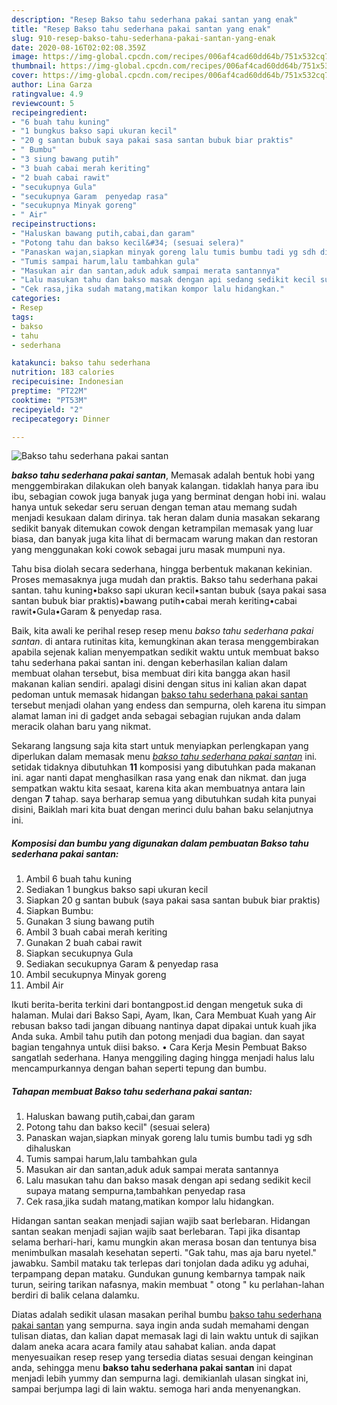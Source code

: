 ```yaml
---
description: "Resep Bakso tahu sederhana pakai santan yang enak"
title: "Resep Bakso tahu sederhana pakai santan yang enak"
slug: 910-resep-bakso-tahu-sederhana-pakai-santan-yang-enak
date: 2020-08-16T02:02:08.359Z
image: https://img-global.cpcdn.com/recipes/006af4cad60dd64b/751x532cq70/bakso-tahu-sederhana-pakai-santan-foto-resep-utama.jpg
thumbnail: https://img-global.cpcdn.com/recipes/006af4cad60dd64b/751x532cq70/bakso-tahu-sederhana-pakai-santan-foto-resep-utama.jpg
cover: https://img-global.cpcdn.com/recipes/006af4cad60dd64b/751x532cq70/bakso-tahu-sederhana-pakai-santan-foto-resep-utama.jpg
author: Lina Garza
ratingvalue: 4.9
reviewcount: 5
recipeingredient:
- "6 buah tahu kuning"
- "1 bungkus bakso sapi ukuran kecil"
- "20 g santan bubuk saya pakai sasa santan bubuk biar praktis"
- " Bumbu"
- "3 siung bawang putih"
- "3 buah cabai merah keriting"
- "2 buah cabai rawit"
- "secukupnya Gula"
- "secukupnya Garam  penyedap rasa"
- "secukupnya Minyak goreng"
- " Air"
recipeinstructions:
- "Haluskan bawang putih,cabai,dan garam"
- "Potong tahu dan bakso kecil&#34; (sesuai selera)"
- "Panaskan wajan,siapkan minyak goreng lalu tumis bumbu tadi yg sdh dihaluskan"
- "Tumis sampai harum,lalu tambahkan gula"
- "Masukan air dan santan,aduk aduk sampai merata santannya"
- "Lalu masukan tahu dan bakso masak dengan api sedang sedikit kecil supaya matang sempurna,tambahkan penyedap rasa"
- "Cek rasa,jika sudah matang,matikan kompor lalu hidangkan."
categories:
- Resep
tags:
- bakso
- tahu
- sederhana

katakunci: bakso tahu sederhana 
nutrition: 183 calories
recipecuisine: Indonesian
preptime: "PT22M"
cooktime: "PT53M"
recipeyield: "2"
recipecategory: Dinner

---
```



![Bakso tahu sederhana pakai santan](https://img-global.cpcdn.com/recipes/006af4cad60dd64b/751x532cq70/bakso-tahu-sederhana-pakai-santan-foto-resep-utama.jpg)

<b><i>bakso tahu sederhana pakai santan</i></b>, Memasak adalah bentuk hobi yang menggembirakan dilakukan oleh banyak kalangan. tidaklah hanya para ibu ibu, sebagian cowok juga banyak juga yang berminat dengan hobi ini. walau hanya untuk sekedar seru seruan dengan teman atau memang sudah menjadi kesukaan dalam dirinya. tak heran dalam dunia masakan sekarang sedikit banyak ditemukan cowok dengan ketrampilan memasak yang luar biasa, dan banyak juga kita lihat di bermacam warung makan dan restoran yang menggunakan koki cowok sebagai juru masak mumpuni nya.

Tahu bisa diolah secara sederhana, hingga berbentuk makanan kekinian. Proses memasaknya juga mudah dan praktis. Bakso tahu sederhana pakai santan. tahu kuning•bakso sapi ukuran kecil•santan bubuk (saya pakai sasa santan bubuk biar praktis)•bawang putih•cabai merah keriting•cabai rawit•Gula•Garam &amp; penyedap rasa.

Baik, kita awali ke perihal resep resep menu <i>bakso tahu sederhana pakai santan</i>. di antara rutinitas kita, kemungkinan akan terasa menggembirakan apabila sejenak kalian menyempatkan sedikit waktu untuk membuat bakso tahu sederhana pakai santan ini. dengan keberhasilan kalian dalam membuat olahan tersebut, bisa membuat diri kita bangga akan hasil makanan kalian sendiri. apalagi disini dengan situs ini kalian akan dapat pedoman untuk memasak hidangan <u>bakso tahu sederhana pakai santan</u> tersebut menjadi olahan yang endess dan sempurna, oleh karena itu simpan alamat laman ini di gadget anda sebagai sebagian rujukan anda dalam meracik olahan baru yang nikmat.


Sekarang langsung saja kita start untuk menyiapkan perlengkapan yang diperlukan dalam memasak menu <u><i>bakso tahu sederhana pakai santan</i></u> ini. setidak tidaknya dibutuhkan <b>11</b> komposisi yang dibutuhkan pada makanan ini. agar nanti dapat menghasilkan rasa yang enak dan nikmat. dan juga sempatkan waktu kita sesaat, karena kita akan membuatnya antara lain dengan <b>7</b> tahap. saya berharap semua yang dibutuhkan sudah kita punyai disini, Baiklah mari kita buat dengan merinci dulu bahan baku selanjutnya ini.

<!--inarticleads1-->

##### Komposisi dan bumbu yang digunakan dalam pembuatan Bakso tahu sederhana pakai santan:

1. Ambil 6 buah tahu kuning
1. Sediakan 1 bungkus bakso sapi ukuran kecil
1. Siapkan 20 g santan bubuk (saya pakai sasa santan bubuk biar praktis)
1. Siapkan  Bumbu:
1. Gunakan 3 siung bawang putih
1. Ambil 3 buah cabai merah keriting
1. Gunakan 2 buah cabai rawit
1. Siapkan secukupnya Gula
1. Sediakan secukupnya Garam &amp; penyedap rasa
1. Ambil secukupnya Minyak goreng
1. Ambil  Air


Ikuti berita-berita terkini dari bontangpost.id dengan mengetuk suka di halaman. Mulai dari Bakso Sapi, Ayam, Ikan, Cara Membuat Kuah yang Air rebusan bakso tadi jangan dibuang nantinya dapat dipakai untuk kuah jika Anda suka. Ambil tahu putih dan potong menjadi dua bagian. dan sayat bagian tengahnya untuk diisi bakso. • Cara Kerja Mesin Pembuat Bakso sangatlah sederhana. Hanya menggiling daging hingga menjadi halus lalu mencampurkannya dengan bahan seperti tepung dan bumbu. 

<!--inarticleads2-->

##### Tahapan membuat Bakso tahu sederhana pakai santan:

1. Haluskan bawang putih,cabai,dan garam
1. Potong tahu dan bakso kecil&#34; (sesuai selera)
1. Panaskan wajan,siapkan minyak goreng lalu tumis bumbu tadi yg sdh dihaluskan
1. Tumis sampai harum,lalu tambahkan gula
1. Masukan air dan santan,aduk aduk sampai merata santannya
1. Lalu masukan tahu dan bakso masak dengan api sedang sedikit kecil supaya matang sempurna,tambahkan penyedap rasa
1. Cek rasa,jika sudah matang,matikan kompor lalu hidangkan.


Hidangan santan seakan menjadi sajian wajib saat berlebaran. Hidangan santan seakan menjadi sajian wajib saat berlebaran. Tapi jika disantap selama berhari-hari, kamu mungkin akan merasa bosan dan tentunya bisa menimbulkan masalah kesehatan seperti. &#34;Gak tahu, mas aja baru nyetel.&#34; jawabku. Sambil mataku tak terlepas dari tonjolan dada adiku yg aduhai, terpampang depan mataku. Gundukan gunung kembarnya tampak naik turun, seiring tarikan nafasnya, makin membuat &#34; otong &#34; ku perlahan-lahan berdiri di balik celana dalamku. 

Diatas adalah sedikit ulasan masakan perihal bumbu <u>bakso tahu sederhana pakai santan</u> yang sempurna. saya ingin anda sudah memahami dengan tulisan diatas, dan kalian dapat memasak lagi di lain waktu untuk di sajikan dalam aneka acara acara family atau sahabat kalian. anda dapat menyesuaikan resep resep yang tersedia diatas sesuai dengan keinginan anda, sehingga menu <b>bakso tahu sederhana pakai santan</b> ini dapat menjadi lebih yummy dan sempurna lagi. demikianlah ulasan singkat ini, sampai berjumpa lagi di lain waktu. semoga hari anda menyenangkan.
